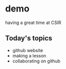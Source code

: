 # demo
having a great time at CSIR
## Today's topics

 - github website
 - making a lesson
 - collaborating on github
